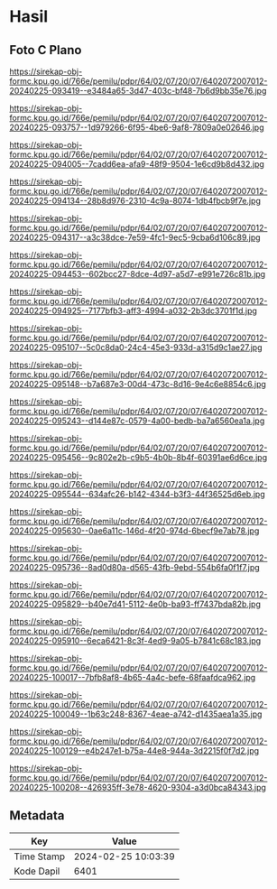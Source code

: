 # Hasil

## Foto C Plano

https://sirekap-obj-formc.kpu.go.id/766e/pemilu/pdpr/64/02/07/20/07/6402072007012-20240225-093419--e3484a65-3d47-403c-bf48-7b6d9bb35e76.jpg

https://sirekap-obj-formc.kpu.go.id/766e/pemilu/pdpr/64/02/07/20/07/6402072007012-20240225-093757--1d979266-6f95-4be6-9af8-7809a0e02646.jpg

https://sirekap-obj-formc.kpu.go.id/766e/pemilu/pdpr/64/02/07/20/07/6402072007012-20240225-094005--7cadd6ea-afa9-48f9-9504-1e6cd9b8d432.jpg

https://sirekap-obj-formc.kpu.go.id/766e/pemilu/pdpr/64/02/07/20/07/6402072007012-20240225-094134--28b8d976-2310-4c9a-8074-1db4fbcb9f7e.jpg

https://sirekap-obj-formc.kpu.go.id/766e/pemilu/pdpr/64/02/07/20/07/6402072007012-20240225-094317--a3c38dce-7e59-4fc1-9ec5-9cba6d106c89.jpg

https://sirekap-obj-formc.kpu.go.id/766e/pemilu/pdpr/64/02/07/20/07/6402072007012-20240225-094453--602bcc27-8dce-4d97-a5d7-e991e726c81b.jpg

https://sirekap-obj-formc.kpu.go.id/766e/pemilu/pdpr/64/02/07/20/07/6402072007012-20240225-094925--7177bfb3-aff3-4994-a032-2b3dc3701f1d.jpg

https://sirekap-obj-formc.kpu.go.id/766e/pemilu/pdpr/64/02/07/20/07/6402072007012-20240225-095107--5c0c8da0-24c4-45e3-933d-a315d9c1ae27.jpg

https://sirekap-obj-formc.kpu.go.id/766e/pemilu/pdpr/64/02/07/20/07/6402072007012-20240225-095148--b7a687e3-00d4-473c-8d16-9e4c6e8854c6.jpg

https://sirekap-obj-formc.kpu.go.id/766e/pemilu/pdpr/64/02/07/20/07/6402072007012-20240225-095243--d144e87c-0579-4a00-bedb-ba7a6560ea1a.jpg

https://sirekap-obj-formc.kpu.go.id/766e/pemilu/pdpr/64/02/07/20/07/6402072007012-20240225-095456--9c802e2b-c9b5-4b0b-8b4f-60391ae6d6ce.jpg

https://sirekap-obj-formc.kpu.go.id/766e/pemilu/pdpr/64/02/07/20/07/6402072007012-20240225-095544--634afc26-b142-4344-b3f3-44f36525d6eb.jpg

https://sirekap-obj-formc.kpu.go.id/766e/pemilu/pdpr/64/02/07/20/07/6402072007012-20240225-095630--0ae6a11c-146d-4f20-974d-6becf9e7ab78.jpg

https://sirekap-obj-formc.kpu.go.id/766e/pemilu/pdpr/64/02/07/20/07/6402072007012-20240225-095736--8ad0d80a-d565-43fb-9ebd-554b6fa0f1f7.jpg

https://sirekap-obj-formc.kpu.go.id/766e/pemilu/pdpr/64/02/07/20/07/6402072007012-20240225-095829--b40e7d41-5112-4e0b-ba93-ff7437bda82b.jpg

https://sirekap-obj-formc.kpu.go.id/766e/pemilu/pdpr/64/02/07/20/07/6402072007012-20240225-095910--6eca6421-8c3f-4ed9-9a05-b7841c68c183.jpg

https://sirekap-obj-formc.kpu.go.id/766e/pemilu/pdpr/64/02/07/20/07/6402072007012-20240225-100017--7bfb8af8-4b65-4a4c-befe-68faafdca962.jpg

https://sirekap-obj-formc.kpu.go.id/766e/pemilu/pdpr/64/02/07/20/07/6402072007012-20240225-100049--1b63c248-8367-4eae-a742-d1435aea1a35.jpg

https://sirekap-obj-formc.kpu.go.id/766e/pemilu/pdpr/64/02/07/20/07/6402072007012-20240225-100129--e4b247e1-b75a-44e8-944a-3d2215f0f7d2.jpg

https://sirekap-obj-formc.kpu.go.id/766e/pemilu/pdpr/64/02/07/20/07/6402072007012-20240225-100208--426935ff-3e78-4620-9304-a3d0bca84343.jpg


## Metadata

| Key        | Value               |
| ---------- | ------------------- |
| Time Stamp | 2024-02-25 10:03:39 |
| Kode Dapil | 6401                |



